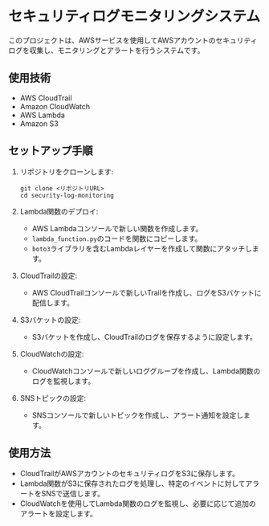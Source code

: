 # セキュリティログモニタリングシステム

このプロジェクトは、AWSサービスを使用してAWSアカウントのセキュリティログを収集し、モニタリングとアラートを行うシステムです。

## 使用技術

- AWS CloudTrail
- Amazon CloudWatch
- AWS Lambda
- Amazon S3


## セットアップ手順

1. リポジトリをクローンします:
    ```
    git clone <リポジトリURL>
    cd security-log-monitoring
    ```

2. Lambda関数のデプロイ:
    - AWS Lambdaコンソールで新しい関数を作成します。
    - `lambda_function.py`のコードを関数にコピーします。
    - `boto3`ライブラリを含むLambdaレイヤーを作成して関数にアタッチします。

3. CloudTrailの設定:
    - AWS CloudTrailコンソールで新しいTrailを作成し、ログをS3バケットに配信します。

4. S3バケットの設定:
    - S3バケットを作成し、CloudTrailのログを保存するように設定します。

5. CloudWatchの設定:
    - CloudWatchコンソールで新しいロググループを作成し、Lambda関数のログを監視します。

6. SNSトピックの設定:
    - SNSコンソールで新しいトピックを作成し、アラート通知を設定します。

## 使用方法

- CloudTrailがAWSアカウントのセキュリティログをS3に保存します。
- Lambda関数がS3に保存されたログを処理し、特定のイベントに対してアラートをSNSで送信します。
- CloudWatchを使用してLambda関数のログを監視し、必要に応じて追加のアラートを設定します。




